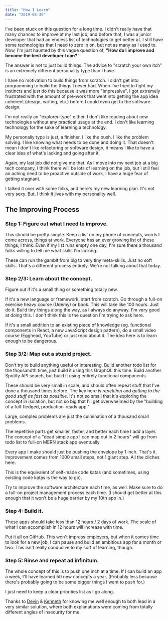 ```yaml
---
title: "How I Learn"
date: "2019-08-30"
---
```


I've been stuck on this question for a long time. I didn't really have that many chances to improve at my last job, and before that, I was a junior developer that had an endless list of technologies to get better at. I still have some technologies that I need to zero in on, but not as many as I used to. Now, I'm just haunted by this vague question of, **"How do I improve and become the best developer I can?"**

The answer is not to just build things. The advice to "scratch your own itch" is an extremely different personality type than I have.

I have no motivation to build things from scratch. I didn't get into programming to build the things I never had. When I've tried to fight my instincts and just do this because it was more "impressive", I got extremely frustrated with the amount of pre-work that went into getting the app idea coherent (design, writing, etc.) before I could even get to the software design.

I'm not really an "explorer-type" either. I don't like reading about new technologies without any practical usage at the end. I don't like learning technology for the sake of learning a technology.

My personaliy type is just, a finisher. I like the push. I like the problem solving. I like knowing what needs to be done and doing it. That doesn't mean I don't like refactoring or software design, it means I like to have a clear idea of what's lacking and going after it.

Again, my last job did not give me that. As I move into my next job at a big tech company, I think there will be lots of learning on the job, but I still feel an aching need to be proactive outside of work. I have a huge fear of getting stagnant.

I talked it over with some folks, and here's my new learning plan. It's not very sexy. But, I think it jives with my personality well.

## The Improving Process

### Step 1: Figure out what I need to improve.

This should be pretty simple. Keep a list on my phone of concepts, words I come across, things at work. Everyone has an ever growing list of these things, I think. Even if my list runs empty one day, I'm sure there a thousand folks willing to tell me what skills I'm lacking. 

These can run the gambit from big to very tiny meta-skills. Just no soft skills. That's a different process entirely. We're not talking about that today.

### Step 2/3: Learn about the concept.

Figure out if it's a small thing or something totally new. 

If it's a new language or framework, start from scratch. Go through a full-on exercise heavy course (Udemy) or book. This will take like 100 hours. Just do it. Build tiny things along the way, as I always do anyway. I'm very good at doing this. I don't think this is the question I'm trying to ask here.

If it's a small addition to an existing piece of knowledge (eg. functional components in React, a new JavaScript design pattern), do a small video course (Egghead, YouTube) or just read about it. The idea here is to learn enough to be dangerous.

### Step 3/2: Map out a stupid project.

Don't try to build anything useful or interesting. Build another todo list for the thousandth time, just build it using this GraphQL this time. Build another Spotify API search, but build it using entirely functional components.

These should be very small in scale, and should often repeat stuff that I've done a thousand times before. The key here is *repetition* and *getting to the good stuff as fast as possible*. It's not so small that it's exploring the concept in isolation, but not so big that I'll get overwhelmed by the "building of a full-fledged, production-ready app."

Large, complex problems are just the culmination of a thousand small problems.

The repetitive parts get smaller, faster, and better each time I add a layer. The concept of a "dead simple app I can map out in 2 hours" will go from todo list to full-on MERN stack app eventually.

Every app I make should just be pushing the envelope by 1 inch. That's it. Improvement comes from 1000 small steps, not 1 giant step. All the cliches here.

This is the equivalent of self-made code katas (and sometimes, using existing code katas is the way to go).

Try to improve the software architecture each time, as well. Make sure to do a full-on project management process each time. (I should get better at this enough that it won't be a huge barrier by my 10th app in.)

### Step 4: Build it.

These apps should take less than 12 hours / 2 days of work. The scale of what I can accomplish in 12 hours will increase with time. 

Put it all on GitHub. This won't impress employers, but when it comes time to look for a new job, I can pause and build an ambitious app for a month or two. This isn't really conducive to my sort of learning, though.

### Step 5: Rinse and repeat ad infinitum.

The whole concept of this is to push one inch at a time. If I can build an app a week, I'll have learned 50 new concepts a year. (Probably less because there's probably going to be some bigger things I want to push for.)

I just need to keep a clear priorities list as I go along.

Thanks to [Devin](https://www.dev-eloper.com/) & [Kenneth](http://thekennethlove.com) for knowing me well enough to both lead in a very similar solution, where both explanations were coming from totally different angles of insecurity for me.

